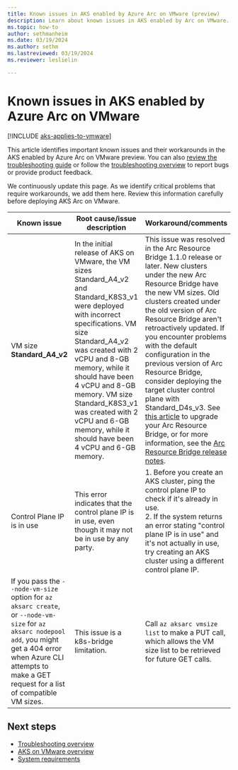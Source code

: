 ```yaml
---
title: Known issues in AKS enabled by Azure Arc on VMware (preview)
description: Learn about known issues in AKS enabled by Arc on VMware.
ms.topic: how-to
author: sethmanheim
ms.date: 03/19/2024
ms.author: sethm 
ms.lastreviewed: 03/19/2024
ms.reviewer: leslielin

---
```


# Known issues in AKS enabled by Azure Arc on VMware

[!INCLUDE [aks-applies-to-vmware](includes/aks-hci-applies-to-skus/aks-applies-to-vmware.md)]

This article identifies important known issues and their workarounds in the AKS enabled by Azure Arc on VMware preview. You can also [review the troubleshooting guide](aks-vmware-troubleshooting-guide.md) or follow the [troubleshooting overview](aks-vmware-support-troubleshoot.md) to report bugs or provide product feedback.

We continuously update this page. As we identify critical problems that require workarounds, we add them here. Review this information carefully before deploying AKS Arc on VMware.

| Known issue               | Root cause/issue description                                                                                                                | Workaround/comments                                                                                                        |
|---------------------------|-----------------------------------------------------------------------------------------------------------------------------------------------|------------------------------------------------------------------------------------------------------------------------------|
| VM size **Standard_A4_v2**  | In the initial release of AKS on VMware, the VM sizes Standard_A4_v2 and Standard_K8S3_v1 were deployed with incorrect specifications. VM size Standard_A4_v2 was created with 2 vCPU and 8-GB memory, while it should have been 4 vCPU and 8-GB memory. VM size Standard_K8S3_v1 was created with 2 vCPU and 6-GB memory, while it should have been 4 vCPU and 6-GB memory. | This issue was resolved in the Arc Resource Bridge 1.1.0 release or later. New clusters under the new Arc Resource Bridge have the new VM sizes. Old clusters created under the old version of Arc Resource Bridge aren't retroactively updated. If you encounter problems with the default configuration in the previous version of Arc Resource Bridge, consider deploying the target cluster control plane with Standard_D4s_v3. See [this article](/azure/azure-arc/resource-bridge/upgrade) to upgrade your Arc Resource Bridge, or for more information, see the [Arc Resource Bridge release notes](https://github.com/Azure/ArcResourceBridge/releases).|
 | Control Plane IP is in use | This error indicates that the control plane IP is in use, even though it may not be in use by any party. |  1. Before you create an AKS cluster, ping the control plane IP to check if it's already in use.<br /> 2. If the system returns an error stating "control plane IP is in use" and it's not actually in use, try creating an AKS cluster using a different control plane IP.  |
  | If you pass the `--node-vm-size` option for `az aksarc create`, or `--node-vm-size` for `az aksarc nodepool add`, you might get a 404 error when Azure CLI attempts to make a GET request for a list of compatible VM sizes. | This issue is a k8s-bridge limitation. |  Call `az aksarc vmsize list` to make a PUT call, which allows the VM size list to be retrieved for future GET calls.  |

## Next steps

- [Troubleshooting overview](aks-vmware-support-troubleshoot.md)
- [AKS on VMware overview](aks-vmware-overview.md)
- [System requirements](aks-vmware-system-requirements.md)
